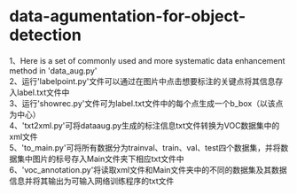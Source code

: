 # data-agumentation-for-object-detection
1、Here is a set of commonly used and more systematic data enhancement method in 'data_aug.py'  
2、运行'labelpoint.py'文件可以通过在图片中点击想要标注的关键点将其信息存入label.txt文件中  
3、运行'showrec.py'文件可为label.txt文件中的每个点生成一个b_box（以该点为中心）  
4、'txt2xml.py'可将dataaug.py生成的标注信息txt文件转换为VOC数据集中的xml文件  
5、'to_main.py'可将所有数据分为trainval、train、val、test四个数据集，并将数据集中图片的标号存入Main文件夹下相应txt文件中  
6、'voc_annotation.py'将读取xml文件和Main文件夹中的不同的数据集及其数据信息并将其输出为可输入网络训练程序的txt文件  
